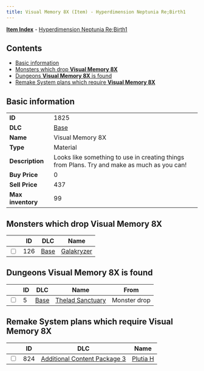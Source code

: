 ```yaml
---
title: Visual Memory 8X (Item) - Hyperdimension Neptunia Re;Birth1
---
```


[**Item Index**](/neptunia/rb1/item/index.html) - [Hyperdimension Neptunia Re;Birth1](/neptunia/rb1)

## Contents

- [Basic information](#basic-information)
- [Monsters which drop **Visual Memory 8X**](#monsters-which-drop-visual-memory-8x)
- [Dungeons **Visual Memory 8X** is found](#dungeons-visual-memory-8x-is-found)
- [Remake System plans which require **Visual Memory 8X**](#remake-system-plans-which-require-visual-memory-8x)

## Basic information

|   |   |
| -- | -- |
| **ID** | 1825 |
| **DLC** | [Base](/neptunia/rb1/dlc/1-base.html) |
| **Name** | Visual Memory 8X |
| **Type** | Material |
| **Description** | Looks like something to use in creating things from Plans. Try and make as much as you can! |
| **Buy Price** | 0 |
| **Sell Price** | 437 |
| **Max inventory** | 99 |


## Monsters which drop **Visual Memory 8X**

|    | ID | DLC | Name |
| -- | -- | --- | ---- |
| <input type="checkbox" id="rb1-monster-1-126" class="trackbox" /> | 126 | [Base](/neptunia/rb1/dlc/1-base.html) | [Galakryzer](/neptunia/rb1/monster/1-126-galakryzer.html) |


## Dungeons **Visual Memory 8X** is found

|    | ID | DLC | Name | From |
| -- | -- | --- | ---- | ---- |
| <input type="checkbox" id="rb1-dungeon-1-5" class="trackbox" /> | 5 | [Base](/neptunia/rb1/dlc/1-base.html) | [Thelad Sanctuary](/neptunia/rb1/dungeon/1-5-thelad-sanctuary.html) | Monster drop |


## Remake System plans which require **Visual Memory 8X**

|    | ID | DLC | Name |
| -- | -- | --- | ---- |
| <input type="checkbox" id="rb1-quest-12-824" class="trackbox" /> | 824 | [Additional Content Package 3](/neptunia/rb1/dlc/12-pack3.html) | [Plutia H](/neptunia/rb1/quest/12-824-plutia-h.html) |
